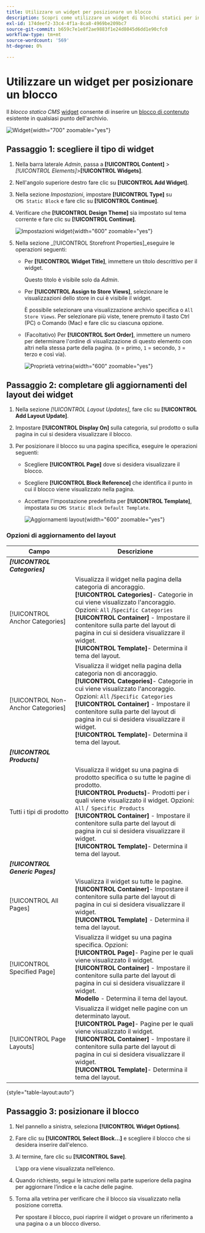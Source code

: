 ```yaml
---
title: Utilizzare un widget per posizionare un blocco
description: Scopri come utilizzare un widget di blocchi statici per inserire un contenuto esistente quasi ovunque all’interno del tuo store.
exl-id: 174deef2-33c4-4f1a-8ca8-4969be209bc7
source-git-commit: b659c7e1e8f2ae9883f1e24d8045d6dd1e90cfc0
workflow-type: tm+mt
source-wordcount: '569'
ht-degree: 0%

---
```


# Utilizzare un widget per posizionare un blocco

Il _blocco statico CMS_ [widget](widgets.md) consente di inserire un [blocco di contenuto](blocks.md) esistente in qualsiasi punto dell&#39;archivio.

![Widget](./assets/widgets.png){width="700" zoomable="yes"}

## Passaggio 1: scegliere il tipo di widget

1. Nella barra laterale _Admin_, passa a **[!UICONTROL Content]** > _[!UICONTROL Elements]_>**[!UICONTROL Widgets]**.

1. Nell&#39;angolo superiore destro fare clic su **[!UICONTROL Add Widget]**.

1. Nella sezione _Impostazioni_, impostare **[!UICONTROL Type]** su `CMS Static Block` e fare clic su **[!UICONTROL Continue]**.

1. Verificare che **[!UICONTROL Design Theme]** sia impostato sul tema corrente e fare clic su **[!UICONTROL Continue]**.

   ![Impostazioni widget](./assets/widget-settings.png){width="600" zoomable="yes"}

1. Nella sezione _[!UICONTROL Storefront Properties]_eseguire le operazioni seguenti:

   - Per **[!UICONTROL Widget Title]**, immettere un titolo descrittivo per il widget.

     Questo titolo è visibile solo da _Admin_.

   - Per **[!UICONTROL Assign to Store Views]**, selezionare le visualizzazioni dello store in cui è visibile il widget.

     È possibile selezionare una visualizzazione archivio specifica o `All Store Views`. Per selezionare più viste, tenere premuto il tasto Ctrl (PC) o Comando (Mac) e fare clic su ciascuna opzione.

   - (Facoltativo) Per **[!UICONTROL Sort Order]**, immettere un numero per determinare l&#39;ordine di visualizzazione di questo elemento con altri nella stessa parte della pagina. (`0` = primo, `1` = secondo, `3` = terzo e così via).

     ![Proprietà vetrina](./assets/widget-storefront-properties.png){width="600" zoomable="yes"}

## Passaggio 2: completare gli aggiornamenti del layout dei widget

1. Nella sezione _[!UICONTROL Layout Updates]_, fare clic su **[!UICONTROL Add Layout Update]**.

1. Impostare **[!UICONTROL Display On]** sulla categoria, sul prodotto o sulla pagina in cui si desidera visualizzare il blocco.

1. Per posizionare il blocco su una pagina specifica, eseguire le operazioni seguenti:

   - Scegliere **[!UICONTROL Page]** dove si desidera visualizzare il blocco.

   - Scegliere **[!UICONTROL Block Reference]** che identifica il punto in cui il blocco viene visualizzato nella pagina.

   - Accettare l&#39;impostazione predefinita per **[!UICONTROL Template]**, impostata su `CMS Static Block Default Template`.

     ![Aggiornamenti layout](./assets/widget-layout-update-home-page.png){width="600" zoomable="yes"}

### Opzioni di aggiornamento del layout

| Campo | Descrizione |
|--- |--- |
| **_[!UICONTROL Categories]_** |  |
| [!UICONTROL Anchor Categories] | Visualizza il widget nella pagina della categoria di ancoraggio.<br/>**[!UICONTROL Categories]**- Categorie in cui viene visualizzato l&#39;ancoraggio. Opzioni: `All` /`Specific Categories`<br/>**[!UICONTROL Container]** - Impostare il contenitore sulla parte del layout di pagina in cui si desidera visualizzare il widget.<br/>**[!UICONTROL Template]**- Determina il tema del layout. |
| [!UICONTROL Non-Anchor Categories] | Visualizza il widget nella pagina della categoria non di ancoraggio.<br/>**[!UICONTROL Categories]**- Categorie in cui viene visualizzato l&#39;ancoraggio. Opzioni: `All` /`Specific Categories`<br/>**[!UICONTROL Container]** - Impostare il contenitore sulla parte del layout di pagina in cui si desidera visualizzare il widget.<br/>**[!UICONTROL Template]**- Determina il tema del layout. |
| **_[!UICONTROL Products]_** |  |
| Tutti i tipi di prodotto | Visualizza il widget su una pagina di prodotto specifica o su tutte le pagine di prodotto. <br/>**[!UICONTROL Products]**- Prodotti per i quali viene visualizzato il widget. Opzioni: `All` /` Specific Products`<br/>**[!UICONTROL Container]** - Impostare il contenitore sulla parte del layout di pagina in cui si desidera visualizzare il widget.<br/>**[!UICONTROL Template]**- Determina il tema del layout. |
| **_[!UICONTROL Generic Pages]_** |  |
| [!UICONTROL All Pages] | Visualizza il widget su tutte le pagine. <br/>**[!UICONTROL Container]**- Impostare il contenitore sulla parte del layout di pagina in cui si desidera visualizzare il widget.<br/>**[!UICONTROL Template]** - Determina il tema del layout. |
| [!UICONTROL Specified Page] | Visualizza il widget su una pagina specifica. Opzioni:<br/>**[!UICONTROL Page]**- Pagine per le quali viene visualizzato il widget.<br/>**[!UICONTROL Container]** - Impostare il contenitore sulla parte del layout di pagina in cui si desidera visualizzare il widget.<br/>**Modello** - Determina il tema del layout. |
| [!UICONTROL Page Layouts] | Visualizza il widget nelle pagine con un determinato layout. <br/>**[!UICONTROL Page]**- Pagine per le quali viene visualizzato il widget.<br/>**[!UICONTROL Container]** - Impostare il contenitore sulla parte del layout di pagina in cui si desidera visualizzare il widget.<br/>**[!UICONTROL Template]**- Determina il tema del layout. |

{style="table-layout:auto"}

## Passaggio 3: posizionare il blocco

1. Nel pannello a sinistra, seleziona **[!UICONTROL Widget Options]**.

1. Fare clic su **[!UICONTROL Select Block…]** e scegliere il blocco che si desidera inserire dall&#39;elenco.

1. Al termine, fare clic su **[!UICONTROL Save]**.

   L’app ora viene visualizzata nell’elenco.

1. Quando richiesto, segui le istruzioni nella parte superiore della pagina per aggiornare l’indice e la cache delle pagine.

1. Torna alla vetrina per verificare che il blocco sia visualizzato nella posizione corretta.

   Per spostare il blocco, puoi riaprire il widget o provare un riferimento a una pagina o a un blocco diverso.
